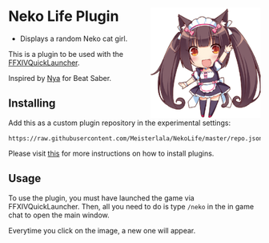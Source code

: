 # Neko Life Plugin <img src="icon.png" align="right" width="220">

- Displays a random Neko cat girl.


This is a plugin to be used with the [FFXIVQuickLauncher](https://github.com/goatcorp/FFXIVQuickLauncher).

Inspired by [Nya](https://github.com/Sirspam/Nya) for Beat Saber.

## Installing
Add this as a custom plugin repository in the experimental settings:
```
https://raw.githubusercontent.com/Meisterlala/NekoLife/master/repo.json
```

Please visit [this](https://github.com/LeonBlade/DalamudPlugins) for more instructions on how to install plugins.
## Usage

To use the plugin, you must have launched the game via FFXIVQuickLauncher.
Then, all you need to do is type `/neko` in the in game chat to open the main window.

Everytime you click on the image, a new one will appear.
